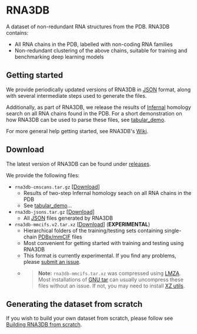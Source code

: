 # RNA3DB

A dataset of non-redundant RNA structures from the PDB. RNA3DB contains:
- All RNA chains in the PDB, labelled with non-coding RNA families
- Non-redundant clustering of the above chains, suitable for training and benchmarking deep learning models

## Getting started
We provide periodically updated versions of RNA3DB in [JSON](https://en.wikipedia.org/wiki/JSON) format, along with several intermediate steps used to generate the files.

Additionally, as part of RNA3DB, we release the results of [Infernal](http://eddylab.org/infernal/) homology search on all RNA chains found in the PDB. For a short demonstration on how RNA3DB can be used to parse these files, see [tabular_demo](notebooks/tabular_demo.ipynb).

For more general help getting started, see RNA3DB's [Wiki](https://github.com/marcellszi/rna3db/wiki).

## Download
The latest version of RNA3DB can be found under [releases](https://github.com/marcellszi/rna3db/releases/latest/).

We provide the following files: 
- `rna3db-cmscans.tar.gz` [[Download](https://github.com/marcellszi/rna3db/releases/latest/download/rna3db-cmscans.tar.gz)]
    - Results of two-step Infernal homology seach on all RNA chains in the PDB
    - See [tabular_demo](notebooks/tabular_demo.ipynb)...
- `rna3db-jsons.tar.gz` [[Download](https://github.com/marcellszi/rna3db/releases/latest/download/rna3db-jsons.tar.gz)]
    - All [JSON](https://en.wikipedia.org/wiki/JSON) files generated by RNA3DB
- `rna3db-mmcifs.v2.tar.xz` [[Download](https://github.com/marcellszi/rna3db/releases/download/2024-01-10/rna3db-mmcifs.v2.tar.xz)] (**EXPERIMENTAL**)
    - Hierarchical folders of the training/testing sets containing single-chain [PDBx/mmCIF](https://en.wikipedia.org/wiki/Macromolecular_Crystallographic_Information_File) files 
    - Most convenient for getting started with training and testing using RNA3DB
    - This format is currently experimental. If you find any problems, please [submit an issue](https://github.com/marcellszi/rna3db/issues).
    - > **Note:** `rna3db-mmcifs.tar.xz` was compressed using [LMZA](https://en.wikipedia.org/wiki/Lempel%E2%80%93Ziv%E2%80%93Markov_chain_algorithm). Most installations of [GNU tar](https://www.gnu.org/software/tar/) can usually uncompress these files without an issue. If not, you may need to install [XZ utils](https://xz.tukaani.org/xz-utils/).

## Generating the dataset from scratch
If you wish to build your own dataset from scratch, please follow see [Building RNA3DB from scratch](https://github.com/marcellszi/rna3db/wiki/Building-RNA3DB-from-scratch).
